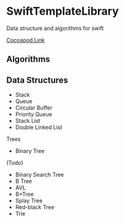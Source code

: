 # SwiftTemplateLibrary
Data structure and algorithms for swift

[Cocoapod Link](https://cocoapods.org/pods/SwiftTemplateLibrary)


## Algorithms

## Data Structures
- Stack
- Queue
- Circular Buffer
- Priority Queue
- Stack List
- Double Linked List

Trees
- Binary Tree

(Todo)
- Binary Search Tree
- B Tree
- AVL
- B+Tree
- Splay Tree
- Red-black Tree
- Trie